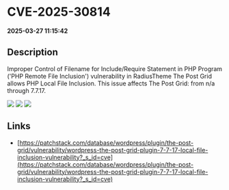 # CVE-2025-30814

**2025-03-27 11:15:42**

## Description
Improper Control of Filename for Include/Require Statement in PHP Program ('PHP Remote File Inclusion') vulnerability in RadiusTheme The Post Grid allows PHP Local File Inclusion. This issue affects The Post Grid: from n/a through 7.7.17.

![](https://img.shields.io/static/v1?label=Score&message=7.5&color=red)
![](https://img.shields.io/static/v1?label=Severity&message=HIGH&color=red)
![](https://img.shields.io/static/v1?label=CWE&message=RFI&color=green)

## Links
- [https://patchstack.com/database/wordpress/plugin/the-post-grid/vulnerability/wordpress-the-post-grid-plugin-7-7-17-local-file-inclusion-vulnerability?_s_id=cve](https://patchstack.com/database/wordpress/plugin/the-post-grid/vulnerability/wordpress-the-post-grid-plugin-7-7-17-local-file-inclusion-vulnerability?_s_id=cve)
